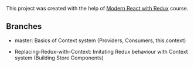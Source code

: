 This project was created with the help of [Modern React with Redux](https://www.udemy.com/course/react-redux/) course.

## Branches

- master:
  Basics of Context system (Providers, Consumers, this.context)
  
- Replacing-Redux-with-Context:
  Imitating Redux behaviour with Context system (Building Store Components)
